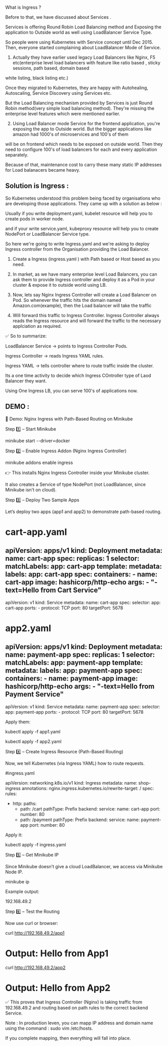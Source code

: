 What is Ingress ?

Before to that, we have discussed about Services .

Services is offering Round Robin Load Balancing method and Exposing the application to Outside world as well using LoadBalancer Service Type.

So people were using Kubernetes with Service concept until Dec 2015. Then, everyone started complaining about LoadBalancer Mode of Service. 

1) Actually they have earlier used legacy Load Balancers like Nginx, F5 etc(enterprise level load balancers with feature like ratio based , sticky sessions, path based, domain based

white listing, black listing etc.)

Once they migrated to Kubernetes, they are happy with Autohealing, Autoscaling, Service Discovery using Services etc.

But the Load Balancing mechanism provided by Services is just Round Robin method(very simple load balancing method). They're missing the enterprise level features which were mentioned earlier.

2) Using Load Balancer mode Service for the frontend application, you're exposing the app to Outside world. But the bigger applications like amazon had 1000's of microservices and 100's of them

will be on frontend which needs to be exposed on outside world. Then they need to configure 100's of load balancers for each and every application separately.

Because of that, maintenance cost to carry these many static IP addresses for Load balanacers became heavy.

## Solution is Ingress :

So Kubernetes understood this problem being faced by organisations who are developing those applications. They came up with a solution as below : 

Usually if you write deployment.yaml, kubelet resource will help you to create pods in worker node.

and if your write service.yaml, kubeproxy resource will help you to create NodePort or LoadBalancer Service type.

So here we're going to write Ingress.yaml and we're asking to deploy Ingress controller from the Organisation providing the Load Balancer.

1. Create a Ingress (ingress.yaml ) with Path based or Host based as you need.

2. In market, as we have many enterprise level Load Balancers, you can ask them to provide Ingress controller and deploy it as a Pod in your cluster & expose it to outside world using LB.

3. Now, lets say Nginx Ingress Controller will create a Load Balancer on Pod. So whenever the traffic hits the domain named Amazon.com(example), then the Load balancer will take the traffic

4. Will forward this traffic to Ingress Controller. Ingress Controller always reads the Ingress resource and will forward the traffic to the necessary applciation as required.

✅ So to summarize:

LoadBalancer Service → points to Ingress Controller Pods.

Ingress Controller → reads Ingress YAML rules.

Ingress YAML → tells controller where to route traffic inside the cluster.

Its a one time activity to decide which Ingress COntroller type of Laod Balancer they want.

Using One Ingress LB, you can serve 100's of applications now.

## DEMO :

🚀 Demo: Nginx Ingress with Path-Based Routing on Minikube

Step 1️⃣ – Start Minikube

minikube start --driver=docker

Step 2️⃣ – Enable Ingress Addon (Nginx Ingress Controller)

minikube addons enable ingress


👉 This installs Nginx Ingress Controller inside your Minikube cluster.

It also creates a Service of type NodePort (not LoadBalancer, since Minikube isn’t on cloud).

Step 3️⃣ – Deploy Two Sample Apps

Let’s deploy two apps (app1 and app2) to demonstrate path-based routing.

# cart-app.yaml

apiVersion: apps/v1
kind: Deployment
metadata:
  name: cart-app
spec:
  replicas: 1
  selector:
    matchLabels:
      app: cart-app
  template:
    metadata:
      labels:
        app: cart-app
    spec:
      containers:
      - name: cart-app
        image: hashicorp/http-echo
        args:
          - "-text=Hello from Cart Service"
---
apiVersion: v1
kind: Service
metadata:
  name: cart-app
spec:
  selector:
    app: cart-app
  ports:
    - protocol: TCP
      port: 80
      targetPort: 5678


# app2.yaml

apiVersion: apps/v1
kind: Deployment
metadata:
  name: payment-app
spec:
  replicas: 1
  selector:
    matchLabels:
      app: payment-app
  template:
    metadata:
      labels:
        app: payment-app
    spec:
      containers:
      - name: payment-app
        image: hashicorp/http-echo
        args:
          - "-text=Hello from Payment Service"
---
apiVersion: v1
kind: Service
metadata:
  name: payment-app
spec:
  selector:
    app: payment-app
  ports:
    - protocol: TCP
      port: 80
      targetPort: 5678



Apply them:

kubectl apply -f app1.yaml

kubectl apply -f app2.yaml

Step 4️⃣ – Create Ingress Resource (Path-Based Routing)

Now, we tell Kubernetes (via Ingress YAML) how to route requests.

#ingress.yaml

apiVersion: networking.k8s.io/v1
kind: Ingress
metadata:
  name: shop-ingress
  annotations:
    nginx.ingress.kubernetes.io/rewrite-target: /
spec:
  rules:
  - http:
      paths:
      - path: /cart
        pathType: Prefix
        backend:
          service:
            name: cart-app
            port:
              number: 80
      - path: /payment
        pathType: Prefix
        backend:
          service:
            name: payment-app
            port:
              number: 80



Apply it:

kubectl apply -f ingress.yaml

Step 5️⃣ – Get Minikube IP

Since Minikube doesn’t give a cloud LoadBalancer, we access via Minikube Node IP.

minikube ip


Example output:

192.168.49.2

Step 6️⃣ – Test the Routing

Now use curl or browser:

curl http://192.168.49.2/app1

# Output: Hello from App1

curl http://192.168.49.2/app2

# Output: Hello from App2


✅ This proves that Ingress Controller (Nginx) is taking traffic from 192.168.49.2 and routing based on path rules to the correct backend Service.

Note : In production leven, you can mapp IP address and domain name using the command : sudo vim /etc/hosts.

If you complete mapping, then everything will fall into place.


